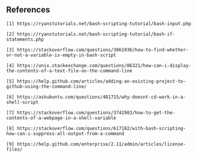 ## References

	[1]	https://ryanstutorials.net/bash-scripting-tutorial/bash-input.php

	[2] https://ryanstutorials.net/bash-scripting-tutorial/bash-if-statements.php

	[3] https://stackoverflow.com/questions/3061036/how-to-find-whether-or-not-a-variable-is-empty-in-bash-script

	[4] https://unix.stackexchange.com/questions/86321/how-can-i-display-the-contents-of-a-text-file-on-the-command-line

	[5] https://help.github.com/articles/adding-an-existing-project-to-github-using-the-command-line/

	[6] https://askubuntu.com/questions/481715/why-doesnt-cd-work-in-a-shell-script

	[7] https://stackoverflow.com/questions/3742983/how-to-get-the-contents-of-a-webpage-in-a-shell-variable

	[8] https://stackoverflow.com/questions/617182/with-bash-scripting-how-can-i-suppress-all-output-from-a-command

	[9] https://help.github.com/enterprise/2.11/admin/articles/license-files/
